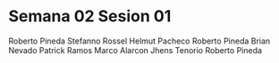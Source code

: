 # Semana 02 Sesion 01

Roberto Pineda
Stefanno Rossel
Helmut Pacheco
Roberto Pineda 
Brian Nevado
Patrick Ramos
Marco Alarcon
Jhens Tenorio
Roberto Pineda

